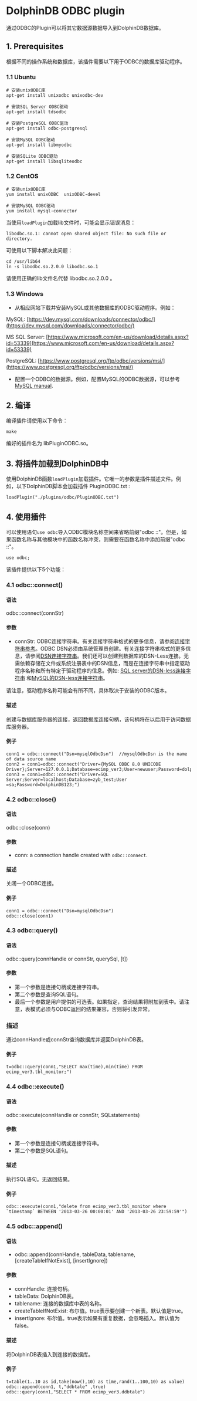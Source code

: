 # DolphinDB ODBC plugin

通过ODBC的Plugin可以将其它数据源数据导入到DolphinDB数据库。

## 1. Prerequisites

根据不同的操作系统和数据库，该插件需要以下用于ODBC的数据库驱动程序。

### 1.1 Ubuntu
```
# 安装unixODBC库
apt-get install unixodbc unixodbc-dev

# 安装SQL Server ODBC驱动
apt-get install tdsodbc

# 安装PostgreSQL ODBC驱动
apt-get install odbc-postgresql

# 安装MySQL ODBC驱动
apt-get install libmyodbc

# 安装SQLite ODBC驱动
apt-get install libsqliteodbc
```

### 1.2 CentOS
```
# 安装unixODBC库
yum install unixODBC  unixODBC-devel

# 安装MySQL ODBC驱动
yum install mysql-connector
```

当使用`loadPlugin`加载lib文件时，可能会显示错误消息：
```
libodbc.so.1: cannot open shared object file: No such file or directory.
```
可使用以下脚本解决此问题：
```
cd /usr/lib64
ln -s libodbc.so.2.0.0 libodbc.so.1
```

请使用正确的lib文件名代替 libodbc.so.2.0.0 。

### 1.3 Windows

* 从相应网站下载并安装MySQL或其他数据库的ODBC驱动程序。例如：

MySQL: [https://dev.mysql.com/downloads/connector/odbc/](https://dev.mysql.com/downloads/connector/odbc/)

MS SQL Server: [https://www.microsoft.com/en-us/download/details.aspx?id=53339](https://www.microsoft.com/en-us/download/details.aspx?id=53339)

PostgreSQL: [https://www.postgresql.org/ftp/odbc/versions/msi/](https://www.postgresql.org/ftp/odbc/versions/msi/)

* 配置一个ODBC的数据源。例如，配置MySQL的ODBC数据源，可以参考 [MySQL manual](https://dev.mysql.com/doc/connector-odbc/en/connector-odbc-configuration-dsn-windows-5-2.html).

## 2. 编译


编译插件请使用以下命令：

```
make
```

编好的插件名为 libPluginODBC.so。


## 3. 将插件加载到DolphinDB中


使用DolphinDB函数`loadPlugin`加载插件。它唯一的参数是插件描述文件。例如，以下DolphinDB脚本会加载插件 PluginODBC.txt :

```
loadPlugin("./plugins/odbc/PluginODBC.txt")
```

## 4. 使用插件

可以使用语句```use odbc```导入ODBC模块名称空间来省略前缀"odbc ::"。但是，如果函数名称与其他模块中的函数名称冲突，则需要在函数名称中添加前缀"odbc ::"。


```
use odbc;
```

该插件提供以下5个功能：

### 4.1 odbc::connect()

#### 语法

odbc::connect(connStr)

#### 参数

* connStr: ODBC连接字符串。有关连接字符串格式的更多信息，请参阅[连接字符串参考](https://www.connectionstrings.com)。ODBC DSN必须由系统管理员创建。有关连接字符串格式的更多信息，请参阅[DSN连接字符串](https://www.connectionstrings.com/dsn/)。我们还可以创建到数据库的DSN-Less连接。无需依赖存储在文件或系统注册表中的DSN信息，而是在连接字符串中指定驱动程序名称和所有特定于驱动程序的信息。例如: [SQL server的DSN-less连接字符串](https://www.connectionstrings.com/sql-server/) 
和[MySQL的DSN-less连接字符串](https://www.connectionstrings.com/mysql/)。

请注意，驱动程序名称可能会有所不同，具体取决于安装的ODBC版本。

#### 描述

创建与数据库服务器的连接，返回数据库连接句柄，该句柄将在以后用于访问数据库服务器。

#### 例子
```
conn1 = odbc::connect("Dsn=mysqlOdbcDsn")  //mysqlOdbcDsn is the name of data source name
conn2 = conn1=odbc::connect("Driver={MySQL ODBC 8.0 UNICODE Driver};Server=127.0.0.1;Database=ecimp_ver3;User=newuser;Password=dolphindb123;Option=3;") 
conn3 = conn1=odbc::connect("Driver=SQL Server;Server=localhost;Database=zyb_test;User =sa;Password=DolphinDB123;")  
```

### 4.2 odbc::close()

#### 语法

odbc::close(conn)

#### 参数

* conn: a connection handle created with `odbc::connect`.

#### 描述

关闭一个ODBC连接。

#### 例子
```
conn1 = odbc::connect("Dsn=mysqlOdbcDsn") 
odbc::close(conn1)
```

### 4.3 odbc::query()

#### 语法

odbc::query(connHandle or connStr, querySql, [t])

#### 参数
* 第一个参数是连接句柄或连接字符串。  
* 第二个参数是查询SQL语句。
* 最后一个参数是用户提供的可选表。如果指定，查询结果将附加到表中。请注意，表模式必须与ODBC返回的结果兼容，否则将引发异常。

### 描述

通过connHandle或connStr查询数据库并返回DolphinDB表。

#### 例子
```
t=odbc::query(conn1,"SELECT max(time),min(time) FROM ecimp_ver3.tbl_monitor;")
```

### 4.4 odbc::execute()

#### 语法

odbc::execute(connHandle or connStr, SQLstatements)

#### 参数

* 第一个参数是连接句柄或连接字符串。
* 第二个参数是SQL语句。

#### 描述

执行SQL语句。无返回结果。

#### 例子
```
odbc::execute(conn1,"delete from ecimp_ver3.tbl_monitor where `timestamp` BETWEEN '2013-03-26 00:00:01' AND '2013-03-26 23:59:59'")
```  

### 4.5 odbc::append()

#### 语法
 * odbc::append(connHandle, tableData, tablename, [createTableIfNotExist], [insertIgnore])

#### 参数
* connHandle: 连接句柄。
* tableData: DolphinDB表。 
* tablename: 连接的数据库中表的名称。
* createTableIfNotExist: 布尔值。true表示要创建一个新表。默认值是true。
* insertIgnore: 布尔值。true表示如果有重复数据，会忽略插入。默认值为false。

#### 描述

将DolphinDB表插入到连接的数据库。

#### 例子
```
t=table(1..10 as id,take(now(),10) as time,rand(1..100,10) as value)
odbc::append(conn1, t,"ddbtale" ,true)
odbc::query(conn1,"SELECT * FROM ecimp_ver3.ddbtale")
```



